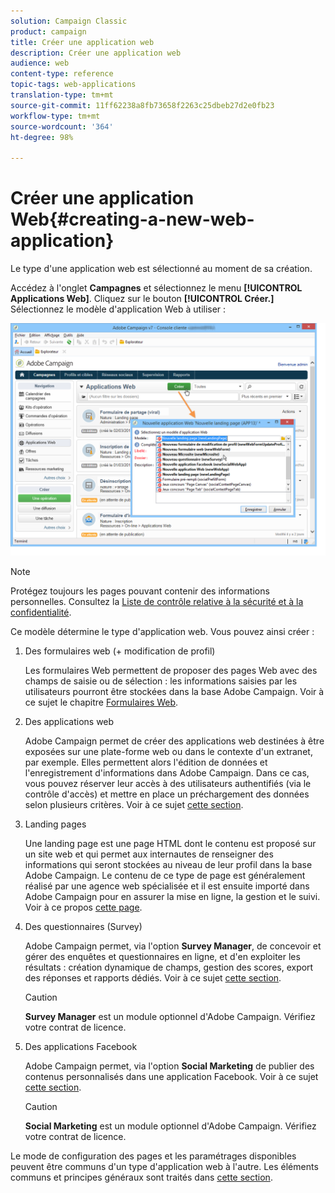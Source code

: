 ```yaml
---
solution: Campaign Classic
product: campaign
title: Créer une application web
description: Créer une application web
audience: web
content-type: reference
topic-tags: web-applications
translation-type: tm+mt
source-git-commit: 11ff62238a8fb73658f2263c25dbeb27d2e0fb23
workflow-type: tm+mt
source-wordcount: '364'
ht-degree: 98%

---
```



# Créer une application Web{#creating-a-new-web-application}

Le type d&#39;une application web est sélectionné au moment de sa création.

Accédez à l&#39;onglet **Campagnes** et sélectionnez le menu **[!UICONTROL Applications Web]**. Cliquez sur le bouton **[!UICONTROL Créer.]** Sélectionnez le modèle d&#39;application Web à utiliser :

![](assets/webapp_create_from_campaign.png)

>[!NOTE]
>
>Protégez toujours les pages pouvant contenir des informations personnelles. Consultez la [Liste de contrôle relative à la sécurité et à la confidentialité](https://helpx.adobe.com/fr/campaign/kb/acc-security.html#privacy).

Ce modèle détermine le type d&#39;application web. Vous pouvez ainsi créer :

1. Des formulaires web (+ modification de profil)

   Les formulaires Web permettent de proposer des pages Web avec des champs de saisie ou de sélection : les informations saisies par les utilisateurs pourront être stockées dans la base Adobe Campaign. Voir à ce sujet le chapitre [Formulaires Web](../../web/using/about-web-forms.md).

1. Des applications web

   Adobe Campaign permet de créer des applications web destinées à être exposées sur une plate-forme web ou dans le contexte d&#39;un extranet, par exemple. Elles permettent alors l&#39;édition de données et l&#39;enregistrement d&#39;informations dans Adobe Campaign. Dans ce cas, vous pouvez réserver leur accès à des utilisateurs authentifiés (via le contrôle d&#39;accès) et mettre en place un préchargement des données selon plusieurs critères. Voir à ce sujet [cette section](../../web/using/about-web-applications.md).

1. Landing pages

   Une landing page est une page HTML dont le contenu est proposé sur un site web et qui permet aux internautes de renseigner des informations qui seront stockées au niveau de leur profil dans la base Adobe Campaign. Le contenu de ce type de page est généralement réalisé par une agence web spécialisée et il est ensuite importé dans Adobe Campaign pour en assurer la mise en ligne, la gestion et le suivi. Voir à ce propos [cette page](../../web/using/creating-a-landing-page.md).

1. Des questionnaires (Survey)

   Adobe Campaign permet, via l&#39;option **Survey Manager**, de concevoir et gérer des enquêtes et questionnaires en ligne, et d&#39;en exploiter les résultats : création dynamique de champs, gestion des scores, export des réponses et rapports dédiés. Voir à ce sujet [cette section](../../web/using/about-surveys.md).

   >[!CAUTION]
   >
   >**Survey Manager** est un module optionnel d&#39;Adobe Campaign. Vérifiez votre contrat de licence.

1. Des applications Facebook

   Adobe Campaign permet, via l&#39;option **Social Marketing** de publier des contenus personnalisés dans une application Facebook. Voir à ce sujet [cette section](../../social/using/about-social-marketing.md).

   >[!CAUTION]
   >
   >**Social Marketing** est un module optionnel d&#39;Adobe Campaign. Vérifiez votre contrat de licence.

Le mode de configuration des pages et les paramétrages disponibles peuvent être communs d&#39;un type d&#39;application web à l&#39;autre. Les éléments communs et principes généraux sont traités dans [cette section](../../web/using/about-web-forms.md).
